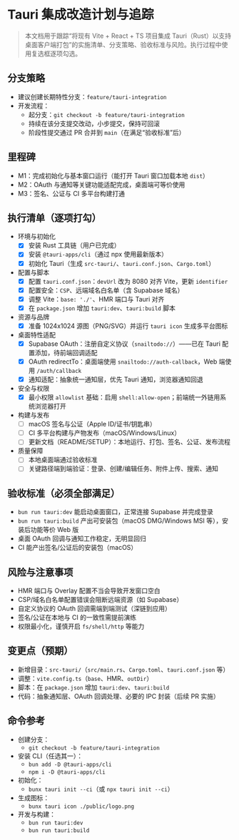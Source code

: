 # Tauri 集成改造计划与追踪

> 本文档用于跟踪“将现有 Vite + React + TS 项目集成 Tauri（Rust）以支持桌面客户端打包”的实施清单、分支策略、验收标准与风险。执行过程中使用复选框逐项勾选。

## 分支策略

- 建议创建长期特性分支：`feature/tauri-integration`
- 开发流程：
  - 起分支：`git checkout -b feature/tauri-integration`
  - 持续在该分支提交改动，小步提交，保持可回滚
  - 阶段性提交通过 PR 合并到 `main`（在满足“验收标准”后）

## 里程碑

- M1：完成初始化与基本窗口运行（能打开 Tauri 窗口加载本地 `dist`）
- M2：OAuth 与通知等关键功能适配完成，桌面端可等价使用
- M3：签名、公证与 CI 多平台构建打通

## 执行清单（逐项打勾）

- 环境与初始化
  - [x] 安装 Rust 工具链（用户已完成）
  - [x] 安装 `@tauri-apps/cli`（通过 npx 使用最新版本）
  - [x] 初始化 Tauri（生成 `src-tauri/`、`tauri.conf.json`、`Cargo.toml`）

- 配置与脚本
  - [x] 配置 `tauri.conf.json`：`devUrl` 改为 8080 对齐 Vite，更新 `identifier`
  - [x] 配置安全：`CSP`、远端域名白名单（含 Supabase 域名）
  - [x] 调整 Vite：`base: './'`、HMR 端口与 Tauri 对齐
  - [x] 在 `package.json` 增加 `tauri:dev`、`tauri:build` 脚本

- 资源与品牌
  - [x] 准备 1024x1024 源图（PNG/SVG）并运行 `tauri icon` 生成多平台图标

- 桌面特性适配
  - [x] Supabase OAuth：注册自定义协议（`snailtodo://`）——已在 Tauri 配置添加，待前端回调适配
  - [x] OAuth redirectTo：桌面端使用 `snailtodo://auth-callback`，Web 端使用 `/auth/callback`
  - [x] 通知适配：抽象统一通知层，优先 Tauri 通知，浏览器通知回退

- 安全与权限
  - [x] 最小权限 `allowlist` 基础：启用 `shell:allow-open`；前端统一外链用系统浏览器打开

- 构建与发布
  - [ ] macOS 签名与公证（Apple ID/证书/钥匙串）
  - [ ] CI 多平台构建与产物发布（macOS/Windows/Linux）
  - [ ] 更新文档（README/SETUP）：本地运行、打包、签名、公证、发布流程

- 质量保障
  - [ ] 本地桌面端通过验收标准
  - [ ] 关键路径端到端验证：登录、创建/编辑任务、附件上传、搜索、通知

## 验收标准（必须全部满足）

- `bun run tauri:dev` 能启动桌面窗口，正常连接 Supabase 并完成登录
- `bun run tauri:build` 产出可安装包（macOS DMG/Windows MSI 等），安装后功能等价 Web 版
- 桌面 OAuth 回调与通知工作稳定，无明显回归
- CI 能产出签名/公证后的安装包（macOS）

## 风险与注意事项

- HMR 端口与 Overlay 配置不当会导致开发窗口空白
- CSP/域名白名单配置错误会阻断远端资源（如 Supabase）
- 自定义协议的 OAuth 回调需端到端测试（深链到应用）
- 签名/公证在本地与 CI 的一致性需提前演练
- 权限最小化，谨慎开启 `fs/shell/http` 等能力

## 变更点（预期）

- 新增目录：`src-tauri/`（`src/main.rs`、`Cargo.toml`、`tauri.conf.json` 等）
- 调整：`vite.config.ts`（`base`、HMR、`outDir`）
- 脚本：在 `package.json` 增加 `tauri:dev`、`tauri:build`
- 代码：抽象通知层、OAuth 回调处理、必要的 IPC 封装（后续 PR 实施）

## 命令参考

- 创建分支：
  - `git checkout -b feature/tauri-integration`
- 安装 CLI（任选其一）：
  - `bun add -D @tauri-apps/cli`
  - `npm i -D @tauri-apps/cli`
- 初始化：
  - `bunx tauri init --ci`（或 `npx tauri init --ci`）
- 生成图标：
  - `bunx tauri icon ./public/logo.png`
- 开发与构建：
  - `bun run tauri:dev`
  - `bun run tauri:build`
